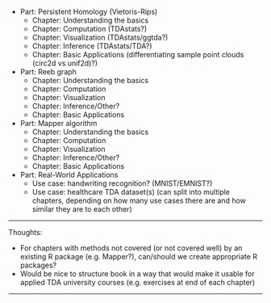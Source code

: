* Part: Persistent Homology (Vietoris-Rips)
  - Chapter: Understanding the basics
  - Chapter: Computation (TDAstats?)
  - Chapter: Visualization (TDAstats/ggtda?)
  - Chapter: Inference (TDAstats/TDA?)
  - Chapter: Basic Applications (differentiating sample point clouds (circ2d vs unif2d)?)
* Part: Reeb graph
  - Chapter: Understanding the basics
  - Chapter: Computation
  - Chapter: Visualization
  - Chapter: Inference/Other?
  - Chapter: Basic Applications
* Part: Mapper algorithm
  - Chapter: Understanding the basics
  - Chapter: Computation
  - Chapter: Visualization
  - Chapter: Inference/Other?
  - Chapter: Basic Applications
* Part: Real-World Applications
  - Use case: handwriting recognition? (MNIST/EMNIST?)
  - Use case: healthcare TDA dataset(s) (can split into multiple chapters, depending on how many use cases there are and how similar they are to each other)

----------
Thoughts:
* For chapters with methods not covered (or not covered well) by an existing R package (e.g. Mapper?), can/should we create appropriate R packages?
* Would be nice to structure book in a way that would make it usable for applied TDA university courses (e.g. exercises at end of each chapter)
----------
